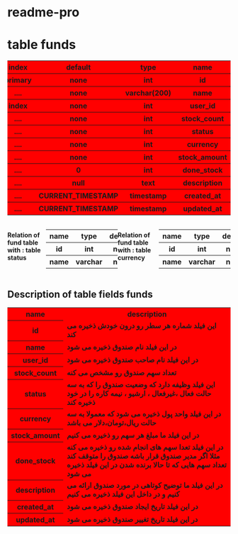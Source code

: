 # readme-pro


# table funds

<table style="direction: rtl;background-color: red" >
    <tr><th>name</th><th>type</th><th>default</th><th>index</th></tr>
    <tr><th>id</th><th>int</th><th>none</th><th>primary</th></tr>
    <tr><th>name</th><th>varchar(200)</th><th>none</th><th>....</th></tr>
    <tr><th>user_id</th><th>int</th><th>none</th><th>index</th></tr>
    <tr><th>stock_count</th><th>int</th><th>none</th><th>....</th></tr>
    <tr><th>status</th><th>int</th><th>none</th><th>....</th></tr>
    <tr><th>currency</th><th>int</th><th>none</th><th>....</th></tr>
    <tr><th>stock_amount</th><th>int</th><th>none</th><th>....</th></tr>
    <tr><th>done_stock</th><th>int</th><th>0</th><th>....</th></tr>
    <tr><th>description</th><th>text</th><th>null</th><th>....</th></tr>
    <tr><th>created_at</th><th>timestamp</th><th>CURRENT_TIMESTAMP</th><th>....</th></tr>
    <tr><th>updated_at</th><th>timestamp</th><th>CURRENT_TIMESTAMP</th><th>....</th></tr> 
       
</table>
<div style="display: flex;justify-content: center">

#### Relation of fund table with : table status

<table>
    <tr><th>name</th><th>type</th><th>default</th><th>index</th></tr>
    <tr><th>id</th><th>int</th><th>none</th><th>primary</th></tr>
    <tr><th>name</th><th>varchar</th><th>none</th><th>....</th></tr>
</table>

#### Relation of fund table with : table currency

<table>
    <tr><th>name</th><th>type</th><th>default</th><th>index</th></tr>
    <tr><th>id</th><th>int</th><th>none</th><th>primary</th></tr>
    <tr><th>name</th><th>varchar</th><th>none</th><th>....</th></tr>
</table>
</div>


## Description of table fields funds

<table style="background-color: red">
    <tr><th>name</th><th>description</th></tr>
    <tr><th>id</th><td><b>این فیلد شماره هر سطر رو درون خودش ذخیره می کند</b></td></tr>
    <tr><th>name</th><td><b> در این فیلد نام صندوق ذخیره می شود</b></td></tr>
    <tr><th>user_id</th><td><b>در این فیلد نام صاحب صندوق ذخیره می شود</b></td></tr>
    <tr><th>stock_count</th><td><b> تعداد سهم صندوق رو مشخص می کنه  </b></td></tr>
    <tr><th>status</th><td><b>این فیلد وظیفه دارد که وضعیت صندوق را که به سه حالت فعال ،غیرفعال ، ارشیو ، نیمه کاره را در خود ذخیره کند </b></td></tr>
    <tr><th>currency</th><td><b>در این فیلد واحد پول ذخیره می شود که معمولا به سه حالت ریال،تومان،دلار  می باشد </b></td></tr>
    <tr><th>stock_amount</th><td><b>در این فیلد ما مبلغ هر سهم رو  ذخیره می کنیم</b></td></tr>
    <tr><th>done_stock</th><td><b>در این فیلد تعدا سهم های انجام شده رو ذخیره می کنه مثلا اگر مدیر صندوق قرار باشه صندوق را متوقف کند تعداد سهم هایی که تا حالا برنده شدن در این فیلد ذخیره می شود </b></td></tr>
    <tr><th>description</th><td><b>در این فیلد ما توضیح کوتاهی در مورد صندوق ارائه می  کنیم و در داخل این فیلد ذخیره می کنیم </b></td></tr>
    <tr><th>created_at</th><td><b>در این فیلد تاریخ ایجاد صندوق  ذخیره می شود </b></td></tr>
    <tr><th>updated_at</th><td><b>در این فیلد تاریخ تغییر صندوق  ذخیره می شود </b></td></tr>
</table> 
